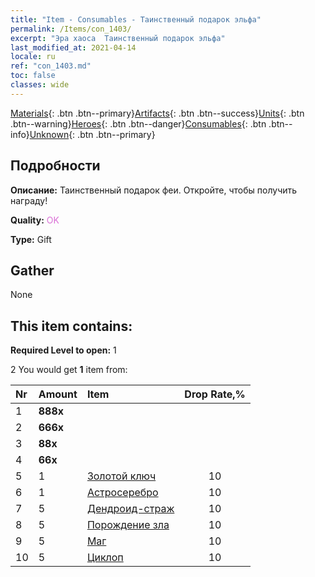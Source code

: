 ```yaml
---
title: "Item - Consumables - Таинственный подарок эльфа"
permalink: /Items/con_1403/
excerpt: "Эра хаоса  Таинственный подарок эльфа"
last_modified_at: 2021-04-14
locale: ru
ref: "con_1403.md"
toc: false
classes: wide
---
```

 [Materials](/ru/Items/){: .btn .btn--primary}[Artifacts](/ru/Items/Artifacts/){: .btn .btn--success}[Units](/ru/Items/Units/){: .btn .btn--warning}[Heroes](/ru/Items/Heroes/){: .btn .btn--danger}[Consumables](/ru/Items/Consumables/){: .btn .btn--info}[Unknown](/ru/Items/Unknown/){: .btn .btn--primary}

## Подробности
 **Описание:** Таинственный подарок феи. Откройте, чтобы получить награду!

 **Quality:** <span style="color: #DA70D6">OK</span>

 **Type:** Gift

## Gather

  None

## This item contains:

 **Required Level to open:** 1

 2 You would get **1** item  from:

  | Nr | Amount |     Item    | Drop Rate,% |
  |:---|:-------|:------------|:---------:|
  | 1 |  **888x** | <i class="fas fa-gem"/> |  | 4 | 
  | 2 |  **666x** | <i class="fas fa-gem"/> |  | 6 | 
  | 3 |  **88x** | <i class="fas fa-gem"/> |  | 15 | 
  | 4 |  **66x** | <i class="fas fa-gem"/> |  | 15 | 
  | 5 | 1 | [Золотой ключ](/ru/Items/con_783/) | 10 | 
  | 6 | 1 | [Астросеребро](/ru/Items/con_969/) | 10 | 
  | 7 | 5 | [Дендроид-страж](/ru/Items/unt_203/) | 10 | 
  | 8 | 5 | [Порождение зла](/ru/Items/unt_230/) | 10 | 
  | 9 | 5 | [Маг](/ru/Items/unt_238/) | 10 | 
  | 10 | 5 | [Циклоп](/ru/Items/unt_222/) | 10 | 
